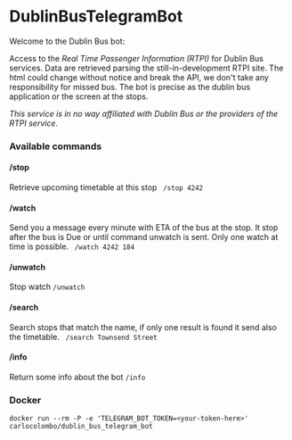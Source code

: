 # DublinBusTelegramBot

Welcome to the Dublin Bus bot:

Access to the *Real Time Passenger Information (RTPI)* for Dublin Bus services. Data are retrieved parsing the still-in-development RTPI site. The html could change without notice and break the API, we don't take any responsibility for missed bus. The bot is precise as the dublin bus application or the screen at the stops.

_This service is in no way affiliated with Dublin Bus or the providers of the RTPI service_.

### Available commands

#### /stop <stop number>
Retrieve upcoming timetable at this stop
``` /stop 4242```

#### /watch <stop number> <line>
Send you a message every minute with ETA of the bus at the stop. It stop after the bus is Due or until command unwatch is sent. Only one watch at time is possible.
``` /watch 4242 184```

#### /unwatch
Stop watch
``` /unwatch ```

#### /search <query>
Search stops that match the name, if only one result is found it send also the timetable.
``` /search Townsend Street```

#### /info
Return some info about the bot
``` /info ```


### Docker

    docker run --rm -P -e 'TELEGRAM_BOT_TOKEN=<your-token-here>' carlocolombo/dublin_bus_telegram_bot
